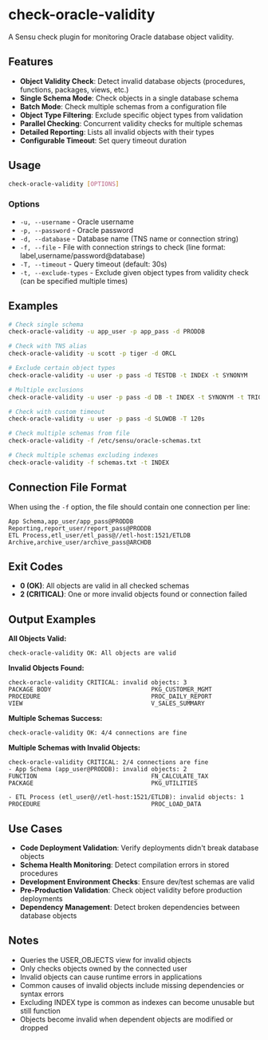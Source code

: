 # check-oracle-validity

A Sensu check plugin for monitoring Oracle database object validity.

## Features

- **Object Validity Check**: Detect invalid database objects (procedures, functions, packages, views, etc.)
- **Single Schema Mode**: Check objects in a single database schema
- **Batch Mode**: Check multiple schemas from a configuration file
- **Object Type Filtering**: Exclude specific object types from validation
- **Parallel Checking**: Concurrent validity checks for multiple schemas
- **Detailed Reporting**: Lists all invalid objects with their types
- **Configurable Timeout**: Set query timeout duration

## Usage

```bash
check-oracle-validity [OPTIONS]
```

### Options

- `-u, --username` - Oracle username
- `-p, --password` - Oracle password
- `-d, --database` - Database name (TNS name or connection string)
- `-f, --file` - File with connection strings to check (line format: label,username/password@database)
- `-T, --timeout` - Query timeout (default: 30s)
- `-t, --exclude-types` - Exclude given object types from validity check (can be specified multiple times)

## Examples

```bash
# Check single schema
check-oracle-validity -u app_user -p app_pass -d PRODDB

# Check with TNS alias
check-oracle-validity -u scott -p tiger -d ORCL

# Exclude certain object types
check-oracle-validity -u user -p pass -d TESTDB -t INDEX -t SYNONYM

# Multiple exclusions
check-oracle-validity -u user -p pass -d DB -t INDEX -t SYNONYM -t TRIGGER

# Check with custom timeout
check-oracle-validity -u user -p pass -d SLOWDB -T 120s

# Check multiple schemas from file
check-oracle-validity -f /etc/sensu/oracle-schemas.txt

# Check multiple schemas excluding indexes
check-oracle-validity -f schemas.txt -t INDEX
```

## Connection File Format

When using the `-f` option, the file should contain one connection per line:

```
App Schema,app_user/app_pass@PRODDB
Reporting,report_user/report_pass@PRODDB
ETL Process,etl_user/etl_pass@//etl-host:1521/ETLDB
Archive,archive_user/archive_pass@ARCHDB
```

## Exit Codes

- **0 (OK)**: All objects are valid in all checked schemas
- **2 (CRITICAL)**: One or more invalid objects found or connection failed

## Output Examples

**All Objects Valid:**
```
check-oracle-validity OK: All objects are valid
```

**Invalid Objects Found:**
```
check-oracle-validity CRITICAL: invalid objects: 3
PACKAGE BODY                            PKG_CUSTOMER_MGMT
PROCEDURE                               PROC_DAILY_REPORT
VIEW                                    V_SALES_SUMMARY
```

**Multiple Schemas Success:**
```
check-oracle-validity OK: 4/4 connections are fine
```

**Multiple Schemas with Invalid Objects:**
```
check-oracle-validity CRITICAL: 2/4 connections are fine
- App Schema (app_user@PRODDB): invalid objects: 2
FUNCTION                                FN_CALCULATE_TAX
PACKAGE                                 PKG_UTILITIES

- ETL Process (etl_user@//etl-host:1521/ETLDB): invalid objects: 1
PROCEDURE                               PROC_LOAD_DATA
```

## Use Cases

- **Code Deployment Validation**: Verify deployments didn't break database objects
- **Schema Health Monitoring**: Detect compilation errors in stored procedures
- **Development Environment Checks**: Ensure dev/test schemas are valid
- **Pre-Production Validation**: Check object validity before production deployments
- **Dependency Management**: Detect broken dependencies between database objects

## Notes

- Queries the USER_OBJECTS view for invalid objects
- Only checks objects owned by the connected user
- Invalid objects can cause runtime errors in applications
- Common causes of invalid objects include missing dependencies or syntax errors
- Excluding INDEX type is common as indexes can become unusable but still function
- Objects become invalid when dependent objects are modified or dropped